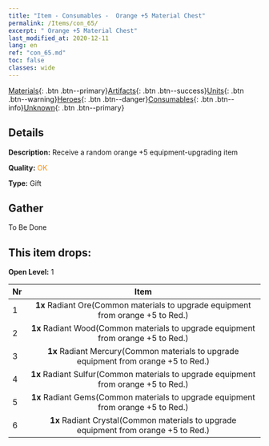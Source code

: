 ```yaml
---
title: "Item - Consumables -  Orange +5 Material Chest"
permalink: /Items/con_65/
excerpt: " Orange +5 Material Chest"
last_modified_at: 2020-12-11
lang: en
ref: "con_65.md"
toc: false
classes: wide
---
```

 [Materials](/Items/){: .btn .btn--primary}[Artifacts](/Items/Artifacts/){: .btn .btn--success}[Units](/Items/Units/){: .btn .btn--warning}[Heroes](/Items/Heroes/){: .btn .btn--danger}[Consumables](/Items/Consumables/){: .btn .btn--info}[Unknown](/Items/Unknown/){: .btn .btn--primary}

## Details
 **Description:** Receive a random orange +5 equipment-upgrading item

 **Quality:** <span style="color: #FF8C00">OK</span>

 **Type:** Gift

## Gather

  To Be Done

## This item drops:

 **Open Level:** 1

  | Nr |      Item    |
  |:---|:------------:|
  | 1 |  **1x** Radiant Ore(Common materials to upgrade equipment from orange +5 to Red.) | 
  | 2 |  **1x** Radiant Wood(Common materials to upgrade equipment from orange +5 to Red.) | 
  | 3 |  **1x** Radiant Mercury(Common materials to upgrade equipment from orange +5 to Red.) | 
  | 4 |  **1x** Radiant Sulfur(Common materials to upgrade equipment from orange +5 to Red.) | 
  | 5 |  **1x** Radiant Gems(Common materials to upgrade equipment from orange +5 to Red.) | 
  | 6 |  **1x** Radiant Crystal(Common materials to upgrade equipment from orange +5 to Red.) | 
